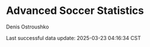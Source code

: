 # Advanced Soccer Statistics
Denis Ostroushko

<!-- gfm -->

Last successful data update: 2025-03-23 04:16:34 CST
